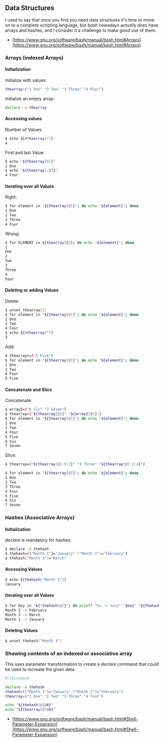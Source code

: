 ## Data Structures

I used to say that once you find you need data structures it's time to move on to a complete scripting language, but *bash* nowadays actually does have arrays and hashes, and I consider it a challenge to make good use of them.

* [https://www.gnu.org/software/bash/manual/bash.html#Arrays](https://www.gnu.org/software/bash/manual/bash.html#Arrays)

### Arrays (indexed Arrays)

#### Initialization

Initialize with values:

```bash
thearray=("1 One" "2 Two" "3 Three" "4 Four")
```

Initialize an empty array:

```bash
declare -a thearray
```

#### Accessing values

Number of Values:

```bash
$ echo ${#thearray[*]}
4
```

First and last Value:

```bash
$ echo "${thearray[0]}"
1 One
$ echo "${thearray[-1]}"
4 Four
```

#### Iterating over all Values

Right:

```bash
$ for element in "${thearray[@]}"; do echo "${element}"; done
1 One
2 Two
3 Three
4 Four
```

Wrong:

```bash
$ for ELEMENT in ${thearray[@]}; do echo "${element}"; done
1
One
2
Two
3
Three
4
Four
```

#### Deleting or adding Values

Delete:

```bash
$ unset thearray[2]
$ for element in "${thearray[@]}"; do echo "${element}"; done
1 One
2 Two
4 Four
$ echo ${#thearray[*]}
3
```

Add:

```bash
$ thearray+=("5 Five")
$ for element in "${thearray[@]}"; do echo "${element}"; done
1 One
2 Two
4 Four
5 Five
```

#### Concatenate and Slice

Concatenate:

```bash
$ array2=("6 Six" "7 Seven")
$ thearray=("${thearray[@]}" "${array2[@]}")
$ for element in "${thearray[@]}"; do echo "${element}"; done
1 One
2 Two
4 Four
5 Five
6 Six
7 Seven
```

Slice:

```bash
$ thearray=("${thearray[@]:0:2}" "3 Three" "${thearray[@]:2:4}")

$ for element in "${thearray[@]}"; do echo "${element}"; done
1 One
2 Two
3 Three
4 Four
5 Five
6 Six
7 Seven
```

### Hashes (Associative Arrays)

#### Initialization

*declare* is mandatory for hashes:

```bash
$ declare -A thehash
$ thehash=(["Month 1"]="January" ["Month 2"]="February")
$ thehash["Month 3"]="March"
```

#### Accessing Values

```bash
$ echo ${thehash["Month 1"]}
January
```

#### Iterating over all Values

```bash
$ for key in "${!thehash[@]}"; do printf "%s -> %s\n" "$key" "${thehash["$key"]}"; done
Month 2 -> February
Month 3 -> March
Month 1 -> January
```

#### Deleting Values

```bash
$ unset thehash["Month 3"]
```

### Showing contents of an indexed or associative array

This uses parameter transformation to create a *declare* command that could be used to recreate the given data.

```bash
#!/bin/bash

declare -A thehash
thehash=(["Month 1"]="January" ["Month 2"]="February")
thearray=("1 One" "2 Two" "3 Three" "4 Four")

echo "${thehash[@]@A}"
echo "${thearray[@]@A}"
```

* [https://www.gnu.org/software/bash/manual/bash.html#Shell-Parameter-Expansion](https://www.gnu.org/software/bash/manual/bash.html#Shell-Parameter-Expansion)
